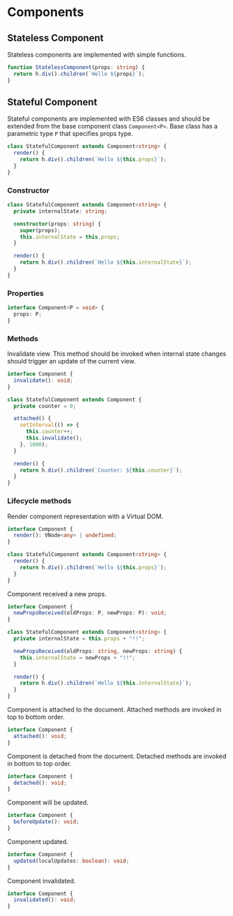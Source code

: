 # Components

## Stateless Component

Stateless components are implemented with simple functions.

```ts
function StatelessComponent(props: string) {
  return h.div().children(`Hello ${props}`);
}
```

## Stateful Component

Stateful components are implemented with ES6 classes and should be extended from the base component class
`Component<P>`. Base class has a parametric type `P` that specifies props type.

```ts
class StatefulComponent extends Component<string> {
  render() {
    return h.div().children(`Hello ${this.props}`);
  }
}
```

### Constructor

```ts
class StatefulComponent extends Component<string> {
  private internalState: string;

  constructor(props: string) {
    super(props);
    this.internalState = this.props;
  }

  render() {
    return h.div().children(`Hello ${this.internalState}`);
  }
}
```

### Properties

```ts
interface Component<P = void> {
  props: P;
}
```

### Methods

Invalidate view. This method should be invoked when internal state changes should trigger an update of the current view.

```ts
interface Component {
  invalidate(): void;
}
```

```ts
class StatefulComponent extends Component {
  private counter = 0;

  attached() {
    setInterval(() => {
      this.counter++;
      this.invalidate();
    }, 1000);
  }

  render() {
    return h.div().children(`Counter: ${this.counter}`);
  }
}
```

### Lifecycle methods

Render component representation with a Virtual DOM.

```ts
interface Component {
  render(): VNode<any> | undefined;
}
```

```ts
class StatefulComponent extends Component<string> {
  render() {
    return h.div().children(`Hello ${this.props}`);
  }
}
```

Component received a new props.

```ts
interface Component {
  newPropsReceived(oldProps: P, newProps: P): void;
}
```

```ts
class StatefulComponent extends Component<string> {
  private internalState = this.props + "!!";

  newPropsReceived(oldProps: string, newProps: string) {
    this.internalState = newProps + "!!";
  }

  render() {
    return h.div().children(`Hello ${this.internalState}`);
  }
}
```

Component is attached to the document. Attached methods are invoked in top to bottom order.

```ts
interface Component {
  attached(): void;
}
```

Component is detached from the document. Detached methods are invoked in bottom to top order.

```ts
interface Component {
  detached(): void;
}
```

Component will be updated.

```ts
interface Component {
  beforeUpdate(): void;
}
```

Component updated.

```ts
interface Component {
  updated(localUpdates: boolean): void;
}
```

Component invalidated.

```ts
interface Component {
  invalidated(): void;
}
```
